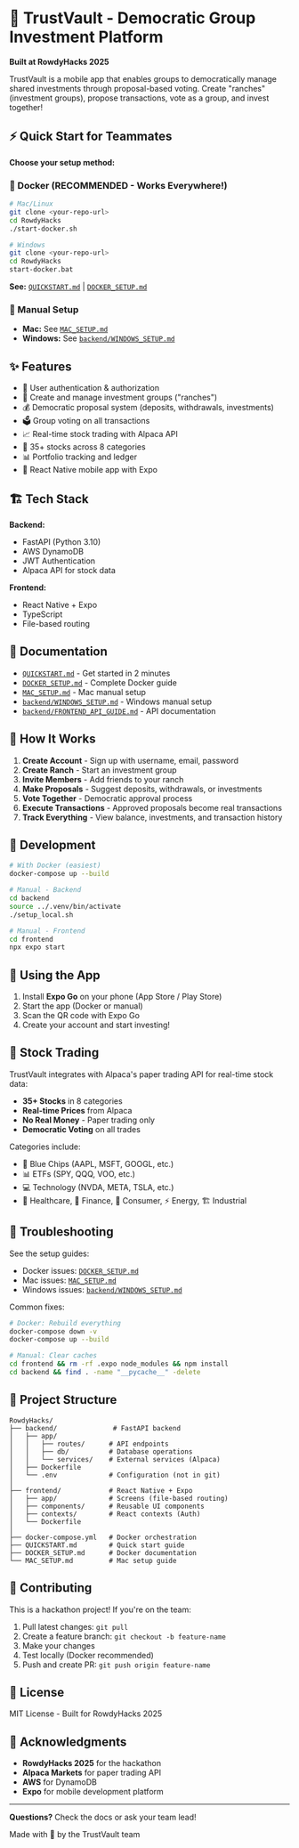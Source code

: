 # 🤠 TrustVault - Democratic Group Investment Platform

**Built at RowdyHacks 2025**

TrustVault is a mobile app that enables groups to democratically manage shared investments through proposal-based voting. Create "ranches" (investment groups), propose transactions, vote as a group, and invest together!

## ⚡ Quick Start for Teammates

**Choose your setup method:**

### 🐳 Docker (RECOMMENDED - Works Everywhere!)
```bash
# Mac/Linux
git clone <your-repo-url>
cd RowdyHacks
./start-docker.sh

# Windows
git clone <your-repo-url>
cd RowdyHacks
start-docker.bat
```

**See:** [`QUICKSTART.md`](QUICKSTART.md) | [`DOCKER_SETUP.md`](DOCKER_SETUP.md)

### 📝 Manual Setup
- **Mac:** See [`MAC_SETUP.md`](MAC_SETUP.md)
- **Windows:** See [`backend/WINDOWS_SETUP.md`](backend/WINDOWS_SETUP.md)

## ✨ Features

- 🔐 User authentication & authorization
- 👥 Create and manage investment groups ("ranches")
- 💰 Democratic proposal system (deposits, withdrawals, investments)
- 🗳️ Group voting on all transactions
- 📈 Real-time stock trading with Alpaca API
- 💼 35+ stocks across 8 categories
- 📊 Portfolio tracking and ledger
- 📱 React Native mobile app with Expo

## 🏗️ Tech Stack

**Backend:**
- FastAPI (Python 3.10)
- AWS DynamoDB
- JWT Authentication
- Alpaca API for stock data

**Frontend:**
- React Native + Expo
- TypeScript
- File-based routing

## 📖 Documentation

- [`QUICKSTART.md`](QUICKSTART.md) - Get started in 2 minutes
- [`DOCKER_SETUP.md`](DOCKER_SETUP.md) - Complete Docker guide
- [`MAC_SETUP.md`](MAC_SETUP.md) - Mac manual setup
- [`backend/WINDOWS_SETUP.md`](backend/WINDOWS_SETUP.md) - Windows manual setup
- [`backend/FRONTEND_API_GUIDE.md`](backend/FRONTEND_API_GUIDE.md) - API documentation

## 🎯 How It Works

1. **Create Account** - Sign up with username, email, password
2. **Create Ranch** - Start an investment group
3. **Invite Members** - Add friends to your ranch
4. **Make Proposals** - Suggest deposits, withdrawals, or investments
5. **Vote Together** - Democratic approval process
6. **Execute Transactions** - Approved proposals become real transactions
7. **Track Everything** - View balance, investments, and transaction history

## 🔧 Development

```bash
# With Docker (easiest)
docker-compose up --build

# Manual - Backend
cd backend
source ../.venv/bin/activate
./setup_local.sh

# Manual - Frontend  
cd frontend
npx expo start
```

## 📱 Using the App

1. Install **Expo Go** on your phone (App Store / Play Store)
2. Start the app (Docker or manual)
3. Scan the QR code with Expo Go
4. Create your account and start investing!

## 🌟 Stock Trading

TrustVault integrates with Alpaca's paper trading API for real-time stock data:

- **35+ Stocks** in 8 categories
- **Real-time Prices** from Alpaca
- **No Real Money** - Paper trading only
- **Democratic Voting** on all trades

Categories include:
- 💎 Blue Chips (AAPL, MSFT, GOOGL, etc.)
- 📊 ETFs (SPY, QQQ, VOO, etc.)
- 💻 Technology (NVDA, META, TSLA, etc.)
- 🏥 Healthcare, 🏦 Finance, 🛒 Consumer, ⚡ Energy, 🏗️ Industrial

## 🐛 Troubleshooting

See the setup guides:
- Docker issues: [`DOCKER_SETUP.md`](DOCKER_SETUP.md)
- Mac issues: [`MAC_SETUP.md`](MAC_SETUP.md)
- Windows issues: [`backend/WINDOWS_SETUP.md`](backend/WINDOWS_SETUP.md)

Common fixes:
```bash
# Docker: Rebuild everything
docker-compose down -v
docker-compose up --build

# Manual: Clear caches
cd frontend && rm -rf .expo node_modules && npm install
cd backend && find . -name "__pycache__" -delete
```

## 📂 Project Structure

```
RowdyHacks/
├── backend/              # FastAPI backend
│   ├── app/
│   │   ├── routes/      # API endpoints
│   │   ├── db/          # Database operations
│   │   └── services/    # External services (Alpaca)
│   ├── Dockerfile
│   └── .env             # Configuration (not in git)
│
├── frontend/            # React Native + Expo
│   ├── app/             # Screens (file-based routing)
│   ├── components/      # Reusable UI components
│   ├── contexts/        # React contexts (Auth)
│   └── Dockerfile
│
├── docker-compose.yml   # Docker orchestration
├── QUICKSTART.md        # Quick start guide
├── DOCKER_SETUP.md      # Docker documentation
└── MAC_SETUP.md         # Mac setup guide
```

## 🤝 Contributing

This is a hackathon project! If you're on the team:

1. Pull latest changes: `git pull`
2. Create a feature branch: `git checkout -b feature-name`
3. Make your changes
4. Test locally (Docker recommended)
5. Push and create PR: `git push origin feature-name`

## 📜 License

MIT License - Built for RowdyHacks 2025

## 🙏 Acknowledgments

- **RowdyHacks 2025** for the hackathon
- **Alpaca Markets** for paper trading API
- **AWS** for DynamoDB
- **Expo** for mobile development platform

---

**Questions?** Check the docs or ask your team lead!

Made with 🤠 by the TrustVault team
